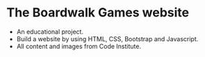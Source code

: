 # The Boardwalk Games website
- An educational project.
- Build a website by using HTML, CSS, Bootstrap and Javascript.
- All content and images from Code Institute.
